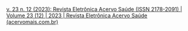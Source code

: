 [v. 23 n. 12 (2023): Revista Eletrônica Acervo Saúde (ISSN 2178-2091) | Volume 23 (12) | 2023 | Revista Eletrônica Acervo Saúde (acervomais.com.br)](https://acervomais.com.br/index.php/saude/issue/view/321)